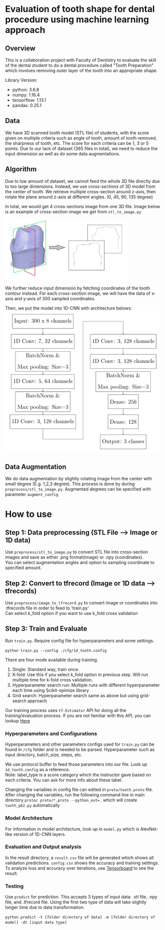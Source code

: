 Evaluation of tooth shape for dental procedure using machine learning approach
======
## Overview
This is a collaboration project with Faculty of Dentistry to evaluate the skill of the dental student to do a dental procedure called "Tooth Preparation" which involves removing outer layer of the tooth into an appropriate shape.

Library Version:
* python: 3.6.8
* numpy: 1.16.4
* tensorflow: 1.13.1
* pandas: 0.25.1



## Data
We have  3D scanned tooth model (STL file) of students, with the score given on multiple criteria such as angle of tooth, amount of tooth removed, the sharpness of tooth, etc. 
The score for each criteria can be 1, 3 or 5 points.
Due to our lack of dataset (365 files in total), we need to reduce the input dimension as well as do some data augmentations.

## Algorithm
Due to low amount of dataset, we cannot feed the whole 3D file directly due to too large dimensions. 
Instead, we use *cross-sections* of 3D model from the center of tooth. We retrieve multiple cross-section around z-axis, then rotate the plane around z-axis at different angles. (0, 45, 90, 135 degree)

In total, we would get 4 cross-sections image from one 3D file. Image below is an example of cross-section image we get from `stl_to_image.py`

<img src="https://github.com/jobpasin/tooth-1d/blob/master/src/images/visualization.png" width="400" height="200">

We further reduce input dimension by fetching coordinates of the tooth contour instead. For each cross-section image, we will have the data of x-axis and y-axis of 300 sampled coordinates. 

Then, we put the model into 1D-CNN with architecture belows:
<img src="https://github.com/jobpasin/tooth-1d/blob/master/src/images/1dcnn_architecture.png">

## Data Augmentation
We do data augmentation by slightly rotating image from the center with small degree (E.g. 1,2,3 degree).
This process is done by during `preprocess/stl_to_image.py`. Augmented degrees can be specified with parameter `augment_config` 

# How to use
## Step 1: Data preprocessing (STL File --> Image or 1D data)
Use `preprocess/stl_to_image.py` to convert STL file into cross-section images and save as either .png format(image) or .npy (coordinates).
<br> You can select augmentation angles and option to sampling coordinate to specified amount.


## Step 2: Convert to tfrecord (Image or 1D data --> tfrecords)
Use `preprocess/image_to_tfrecord.py` to convert image or coordinates into .tfrecords file in order to feed to 'train.py'
<br> Can select k_fold option if you want to use k_fold cross validation

## Step 3: Train and Evaluate
Run `train.py`. Require config file for hyperparameters and some settings.

`python train.py --config ./cfg/1d_tooth.config`

There are four mode available during training.
1. Single: Standard way, train once.
2. K-fold: Use this if you select k_fold option in previous step. Will run multiple time for k-fold cross validation.
3. Hyperparameter search run: Multiple runs with different hyperparameter each time using Scikit-opimize library
4. Grid search: Hyperparameter search same as above but using grid-search approach

Our training process uses `tf.Estimator` API for doing all the training/evaluation process. If you are not familiar with this API, you can lookup [Here](https://www.tensorflow.org/guide/estimator)

### Hyperparameters and Configurations
Hyperparameters and other parameters configs used for `train.py` can be found in `/cfg` folder and is needed to be parsed.
Hyperparameter such as input directory, batch_size, steps, etc.

We use protocol buffer to feed those parameters into our file. Look up `1d_tooth.config` as a reference. 
<br> Note: label_type is a score category which the instructor gave based on each criteria. You can ask for more info about these label. 

Changing the variables in config file can edited in `proto/tooth.proto` file. 
After changing the variables, run the following command line in main directory `protoc proto/*.proto --python_out=.` which will create `tooth_pb2.py` automatically 


### Model Architecture
For information in model architecture, look up in `model.py` which is AlexNet-like version of 1D-CNN layers.


### Evaluation and Output analysis
In the result directory, a `result.csv` file will be generated which shows all validation predictions. `config.csv` shows the accuracy and training settings.
<br> To analyze loss and accuracy over iterations, use [Tensorboard](https://www.tensorflow.org/guide/summaries_and_tensorboard) to see the result.

### Testing
Use `predict` for prediction. This accepts 3 types of input data: .stl file, .npy file, and .tfrecord file. Using the first two type of data will take slightly longer time due to data transformation.

`python predict -t [folder directory of data] -m [folder directory of model] -dt [input data type]`
